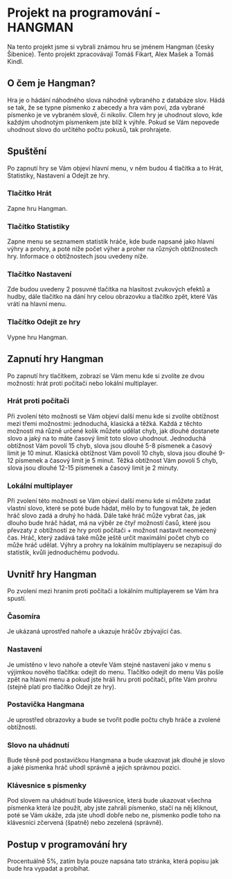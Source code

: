 # Projekt na programování - HANGMAN
Na tento projekt jsme si vybrali známou hru se jménem Hangman (česky Šibenice). Tento projekt zpracovávají Tomáš Fikart, Alex Mašek a Tomáš Kindl.


## O čem je Hangman?
Hra je o hádání náhodného slova náhodně vybraného z databáze slov. Hádá se tak, že se typne písmenko z abecedy a hra vám poví, zda vybrané písmenko
je ve vybraném slově, či nikoliv. Cílem hry je uhodnout slovo, kde každým uhodnotým písmenkem jste blíž k výhře. Pokud se Vám nepovede uhodnout
slovo do určitého počtu pokusů, tak prohrajete.


## Spuštění
Po zapnutí hry se Vám objeví hlavní menu, v něm budou 4 tlačítka a to Hrát, Statistiky, Nastavení a Odejít ze hry.

### Tlačítko Hrát
Zapne hru Hangman.

### Tlačítko Statistiky
Zapne menu se seznamem statistik hráče, kde bude napsané jako hlavní výhry a prohry, a poté níže počet výher a proher na různých obtížnostech hry.
Informace o obtížnostech jsou uvedeny níže.

### Tlačítko Nastavení
Zde budou uvedeny 2 posuvné tlačítka na hlasitost zvukových efektů a hudby, dále tlačítko na dání hry celou obrazovku a tlačítko zpět, které Vás vrátí na hlavní menu.

### Tlačítko Odejít ze hry
Vypne hru Hangman.

## Zapnutí hry Hangman
Po zapnutí hry tlačítkem, zobrazí se Vám menu kde si zvolíte ze dvou možností: hrát proti počítači nebo lokální multiplayer.

### Hrát proti počítači
Při zvolení této možnosti se Vám objeví další menu kde si zvolíte obtížnost mezi třemi možnostmi: jednoduchá, klasická a těžká. Každá z těchto možností má různě určené
kolik můžete udělat chyb, jak dlouhé dostanete slovo a jaký na to máte časový limit toto slovo uhodnout. Jednoduchá obtížnost Vám povolí 15 chyb, slova jsou dlouhé 5-8
písmenek a časový limit je 10 minut. Klasická obtížnost Vám povolí 10 chyb, slova jsou dlouhé 9-12 písmenek a časový limit je 5 minut. Těžká obtížnost Vám povolí
5 chyb, slova jsou dlouhé 12-15 písmenek a časový limit je 2 minuty.

### Lokální multiplayer
Při zvolení této možnosti se Vám objeví další menu kde si můžete zadat vlastní slovo, které se poté bude hádat, mělo by to fungovat tak, že jeden hráč slovo zadá a
druhý ho hádá. Dále také hráč může vybrat čas, jak dlouho bude hráč hádat, má na výběr ze čtyř možností časů, které jsou převzaty z obtížností ze hry proti
počítači + možnost nastavit neomezený čas.
Hráč, který zadává také může ještě určit maximální počet chyb co může hráč udělat.
Výhry a prohry na lokálním multiplayeru se nezapisují do statistik, kvůli jednoduchému podvodu.

## Uvnitř hry Hangman
Po zvolení mezi hraním proti počítači a lokálním multiplayerem se Vám hra spustí.

### Časomíra
Je ukázaná uprostřed nahoře a ukazuje hráčův zbývající čas.

### Nastavení
Je umístěno v levo nahoře a otevře Vám stejné nastavení jako v menu s výjimkou nového tlačítka: odejít do menu. Tlačítko odejít do menu Vás pošle zpět na hlavní menu
a pokud jste hráli hru proti počítači, přite Vám prohru (stejně platí pro tlačítko Odejít ze hry).

### Postavička Hangmana
Je uprostřed obrazovky a bude se tvořit podle počtu chyb hráče a zvolené obtížnosti.

### Slovo na uhádnutí
Bude těsně pod postavičkou Hangmana a bude ukazovat jak dlouhé je slovo a jaké písmenka hráč uhodl správně a jejich správnou pozici.

### Klávesnice s písmenky
Pod slovem na uhádnutí bude klávesnice, která bude ukazovat všechna písmenka která lze použít, aby jste zahráli písmenko, stačí na něj kliknout, poté se Vám ukáže, zda
jste uhodl dobře nebo ne, písmenko podle toho na klávesnici zčervená (špatně) nebo zezelená (správně).

## Postup v programování hry
Procentuálně 5%, zatím byla pouze napsána tato stránka, která popisu jak bude hra vypadat a probíhat.
